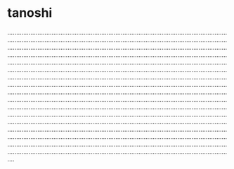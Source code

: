 # tanoshi
................................................................................................................................................................................................................................................................................................................................................................................................................................................................................................................................................................................................................................................................................................................................................................................................................................................................................................................................................................................................................................................................................................................................................................................................................................................................................................................................................................................................................................................................................................................................................................................................................................................................................................................................................................................................................................................................................................................................................................................................................................................................................................................................................................................................